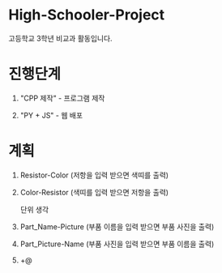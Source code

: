 # High-Schooler-Project
고등학교 3학년 비교과 활동입니다.



# 진행단계
1. "CPP 제작" - 프로그램 제작

2. "PY + JS" - 웹 배포



# 계획
1. Resistor-Color (저항을 입력 받으면 색띠를 출력)

2. Color-Resistor (색띠를 입력 받으면 저항을 출력)

    단위 생각
    
3. Part_Name-Picture (부품 이름을 입력 받으면 부품 사진을 출력)

4. Part_Picture-Name (부품 사진을 입력 받으면 부품 이름을 출력)

5. +@
